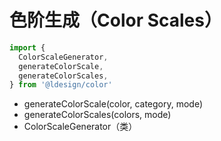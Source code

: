 # 色阶生成（Color Scales）

```ts
import {
  ColorScaleGenerator,
  generateColorScale,
  generateColorScales,
} from '@ldesign/color'
```

- generateColorScale(color, category, mode)
- generateColorScales(colors, mode)
- ColorScaleGenerator（类）
